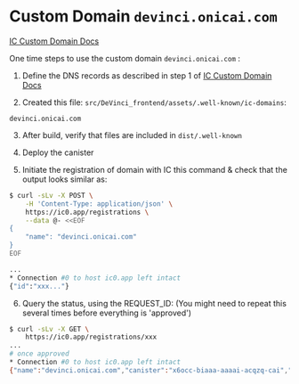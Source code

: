 # Custom Domain `devinci.onicai.com`

[IC Custom Domain Docs](https://internetcomputer.org/docs/current/developer-docs/production/custom-domain/#custom-domains-on-the-boundary-nodes)

One time steps to use the custom domain `devinci.onicai.com` :

1. Define the DNS records as described in step 1 of [IC Custom Domain Docs](https://internetcomputer.org/docs/current/developer-docs/production/custom-domain/#custom-domains-on-the-boundary-nodes)

2. Created this file: `src/DeVinci_frontend/assets/.well-known/ic-domains`:

  ```
  devinci.onicai.com
  ```

3. After build, verify that files are included in `dist/.well-known`

4. Deploy the canister

5. Initiate the registration of domain with IC this command & check that the output looks similar as:

  ```bash
  $ curl -sLv -X POST \
      -H 'Content-Type: application/json' \
      https://ic0.app/registrations \
      --data @- <<EOF
  {
      "name": "devinci.onicai.com"
  }
  EOF
  
  ...
  * Connection #0 to host ic0.app left intact
  {"id":"xxx..."}
  ```

6. Query the status, using the REQUEST_ID:
  (You might need to repeat this several times before everything is 'approved')

  ```bash
  $ curl -sLv -X GET \
      https://ic0.app/registrations/xxx
  ...
  # once approved
  * Connection #0 to host ic0.app left intact
  {"name":"devinci.onicai.com","canister":"x6occ-biaaa-aaaai-acqzq-cai","state":"Available"}
  ```